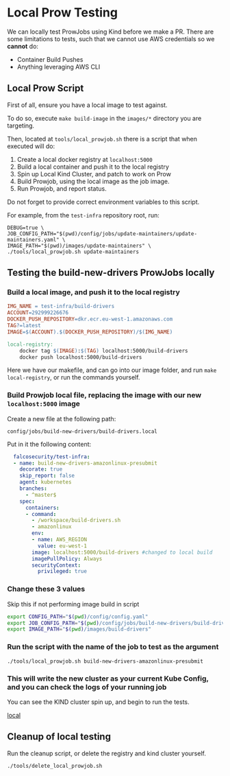 # Local Prow Testing

We can locally test ProwJobs using Kind before we make a PR. There are some limitations to tests, such that we cannot use AWS credentials so we **cannot** do:

- Container Build Pushes
- Anything leveraging AWS CLI

## Local Prow Script

First of all, ensure you have a local image to test against.

To do so, execute `make build-image` in the `images/*` directory you are targeting.

Then, located at `tools/local_prowjob.sh` there is a script that when executed will do:

1. Create a local docker registry at `localhost:5000`
2. Build a local container and push it to the local registry
3. Spin up Local Kind Cluster, and patch to work on Prow
4. Build Prowjob, using the local image as the job image.
5. Run Prowjob, and report status.

Do not forget to provide correct environment variables to this script.

For example, from the `test-infra` repository root, run:

```console
DEBUG=true \
JOB_CONFIG_PATH="$(pwd)/config/jobs/update-maintainers/update-maintainers.yaml" \
IMAGE_PATH="$(pwd)/images/update-maintainers" \
./tools/local_prowjob.sh update-maintainers
```

## Testing the build-new-drivers ProwJobs locally

### Build a local image, and push it to the local registry

```makefile
IMG_NAME = test-infra/build-drivers
ACCOUNT=292999226676
DOCKER_PUSH_REPOSITORY=dkr.ecr.eu-west-1.amazonaws.com
TAG?=latest
IMAGE=$(ACCOUNT).$(DOCKER_PUSH_REPOSITORY)/$(IMG_NAME)

local-registry:
    docker tag $(IMAGE):$(TAG) localhost:5000/build-drivers
    docker push localhost:5000/build-drivers
```

Here we have our makefile, and can go into our image folder, and run `make local-registry`, or run the commands yourself.

### Build Prowjob local file, replacing the image with our new `localhost:5000` image

Create a new file at the following path:

`config/jobs/build-new-drivers/build-drivers.local`

Put in it the following content:

```yaml
  falcosecurity/test-infra:
  - name: build-new-drivers-amazonlinux-presubmit
    decorate: true
    skip_report: false
    agent: kubernetes
    branches:
      - ^master$
    spec:
      containers:
      - command:
        - /workspace/build-drivers.sh
        - amazonlinux
        env:
        - name: AWS_REGION
          value: eu-west-1
        image: localhost:5000/build-drivers #changed to local build
        imagePullPolicy: Always
        securityContext:
          privileged: true
```

### Change these 3 values

Skip this if not performing image build in script

```bash
export CONFIG_PATH="$(pwd)/config/config.yaml"
export JOB_CONFIG_PATH="$(pwd)/config/jobs/build-new-drivers/build-drivers.local"
export IMAGE_PATH="$(pwd)/images/build-drivers"
```

### Run the script with the name of the job to test as the argument

`./tools/local_prowjob.sh build-new-drivers-amazonlinux-presubmit`

### This will write the new cluster as your current Kube Config, and you can check the logs of your running job

You can see the KIND cluster spin up, and begin to run the tests.

[local](docs/images/local-testing.png)

## Cleanup of local testing

Run the cleanup script, or delete the registry and kind cluster yourself.

`./tools/delete_local_prowjob.sh`
